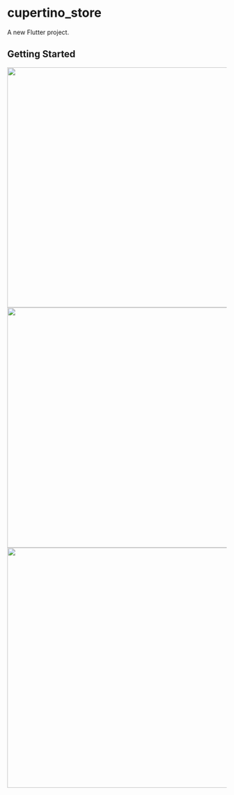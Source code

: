 # cupertino_store

A new Flutter project.

## Getting Started


<img src="https://user-images.githubusercontent.com/111557931/201468977-853f020a-7c25-426d-90c2-6ae6114acd7e.jpg" style=" height:550px; " data-target="animated-image.originalImage">  <img src="https://user-images.githubusercontent.com/111557931/201468974-65687534-299d-45a8-ba29-644addd56ee6.jpg" style=" height:550px; " data-target="animated-image.originalImage">  <img src="https://user-images.githubusercontent.com/111557931/201468972-261c1cfb-e8cb-4f9e-8e94-b569c6814cd9.jpg" style=" height:550px; " data-target="animated-image.originalImage">

